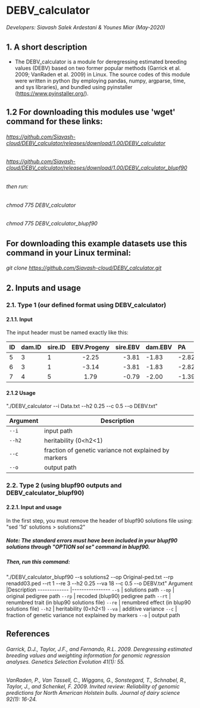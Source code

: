 # DEBV_calculator



###### Developers: Siavash Salek Ardestani & Younes Miar (May-2020)
## 1. A short description
* The DEBV_calculator is a module for deregressing estimated breeding values (DEBV) based on two former popular methods (Garrick et al. 2009; VanRaden et al. 2009) in Linux. The source codes of this module were written in python (by employing pandas, numpy, argparse, time, and sys libraries), and bundled using pyinstaller (https://www.pyinstaller.org/).

## 1.2 For downloading this modules use 'wget' command for these links:
###### https://github.com/Siavash-cloud/DEBV_calculator/releases/download/1.00/DEBV_calculator
###### https://github.com/Siavash-cloud/DEBV_calculator/releases/download/1.00/DEBV_calculator_blupf90
###### then run:
###### chmod 775 DEBV_calculator
###### chmod 775 DEBV_calculator_blupf90

## For downloading this example datasets use this command in your Linux terminal:
###### git clone https://github.com/Siavash-cloud/DEBV_calculator.git
######
## 2. Inputs and usage
### 2.1. Type 1 (our defined format using DEBV_calculator)
#### 2.1.1. Input
The input header must be named exactly like this:

| ID| dam.ID  | sire.ID|EBV.Progeny|sire.EBV| dam.EBV| PA      |sire.ebv.rel|dam.ebv.rel| progeny.ebv.rel|PA.rel          |
| :-|:------- | ------ |:---------:| ------:| :------|:------- | ---------- |:---------:| --------------:|------          |
| 5 | 3       | 1      |-2.25      |-3.81   |-1.83   |-2.82    |0.86        |0.58       |0.73            |0.73            |
| 6 | 3       | 1      |-3.14      |-3.81   |-1.83   |-2.82    |0.86        |0.58       |0.48            |0.73            |
| 7 | 4       | 5      |1.79       |-0.79   |-2.00   |-1.39    |0.69        |0.50       |0.45            |0.73            |

#### 2.1.2 Usage
"./DEBV_calculator --i Data.txt --h2 0.25 --c 0.5 --o DEBV.txt"

Argument      |Description
------------- |----------------
```--i```     |     input path
```--h2```     |    heritability (0<h2<1) 
```--c```     |   fraction of genetic variance not explained by markers
```--o```     |     output path
### 2.2. Type 2 (using  blupf90 outputs and DEBV_calculator_blupf90)
#### 2.2.1. Input and usage
In the first step, you must remove the header of blupf90 solutions file using: "sed '1d' solutions > solutions2"
##### Note: The standard errors must have been included in your blupf90 solutions through "OPTION sol se" command in blupf90.
##### Then, run this command:
"./DEBV_calculator_blupf90 --s solutions2 --op Original-ped.txt --rp renadd03.ped --rt 1 --re 3 --h2 0.25 --va 18 --c 0.5 --o DEBV.txt"
Argument      |Description
------------- |----------------
```--s```     |     solutions path
```--op```     |    original pedigree path 
```--rp```     |    recoded (blup90) pedigree path
```--rt```     |    renumbred trait (in blup90 solutions file)
```--re```     |    renumbred effect (in blup90 solutions file)
```--h2```     |    heritability (0<h2<1) 
```--va```     |   additive variance
```--c```     |   fraction of genetic variance not explained by markers
```--o```     |     output path


## References
###### Garrick, D.J., Taylor, J.F., and Fernando, R.L. 2009. Deregressing estimated breeding values and weighting information for genomic regression analyses. Genetics Selection Evolution 41(1): 55.
###### VanRaden, P., Van Tassell, C., Wiggans, G., Sonstegard, T., Schnabel, R., Taylor, J., and Schenkel, F. 2009. Invited review: Reliability of genomic predictions for North American Holstein bulls. Journal of dairy science 92(1): 16-24.

